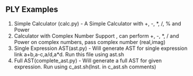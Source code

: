 ## PLY Examples

1. Simple Calculator (calc.py) - A Simple Calculator with +, -, *, /, % and Power
2. Calculator with Complex Number Support , can perform +, -, *, / and Power on complex numbers, pass complex number (real,imag)
3. Single Expression AST(ast.py) - Will generate AST for single expression link a+b,a-c,a/d,a*d. Run this file using ast.sh
4. Full AST(complete_ast.py) - Will generate a full AST for given expression. Run using c_ast.sh(Inst. in c_ast.sh comments)
